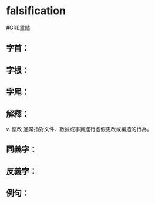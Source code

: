 # falsification

#GRE重點 
## 字首：

## 字根：

## 字尾：


## 解釋：
*v.*
竄改
通常指對文件、數據或事實進行虛假更改或編造的行為。

## 同義字：

## 反義字：

## 例句：

